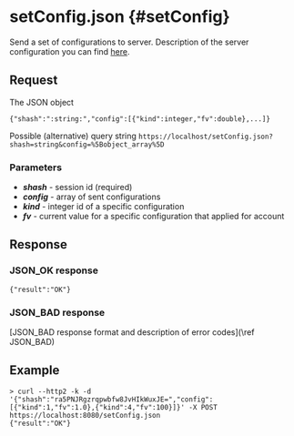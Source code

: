 setConfig.json {#setConfig}
==========

Send a set of configurations to server. Description of the server configuration you can find [here](server-config.md).

Request
------------

The JSON object

~~~~~~~~~~~~~{.java}
{"shash":":string:","config":[{"kind":integer,"fv":double},...]}
~~~~~~~~~~~~~

Possible (alternative) query string
`https://localhost/setConfig.json?shash=string&config=%5Bobject_array%5D`

<h3>Parameters</h3>

* _**shash**_ - session id (required)
* _**config**_ - array of sent configurations
* _**kind**_ - integer id of a specific configuration
* _**fv**_  - current value for a specific configuration that applied for account

Response
------------

<h3>JSON_OK response</h3>

~~~~~~~~~~~~~{.java}
{"result":"OK"}
~~~~~~~~~~~~~

<h3>JSON_BAD response</h3>
[JSON_BAD response format and description of error codes](\ref JSON_BAD) 

Example
------------
```
> curl --http2 -k -d '{"shash":"ra5PNJRgzrqpwbfw8JvHIkWuxJE=","config":[{"kind":1,"fv":1.0},{"kind":4,"fv":100}]}' -X POST https://localhost:8080/setConfig.json
{"result":"OK"}
```
